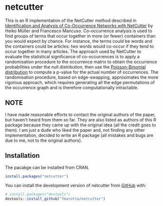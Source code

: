 # netcutter

This is an R implementation of the NetCutter method described in [Identification and Analysis of Co-Occurrence Networks with NetCutter](https://doi.org/10.1371/journal.pone.0003178) by Heiko Müller and Francesco Mancuso.
Co-occurrence analysis is used to find groups of terms that occur together in more (or fewer) containers than you would expect by chance.
For instance, the terms could be words and the containers could be articles: two words would co-occur if they tend to occur together in many articles.
The approach used by NetCutter to evaluate the statistical significance of co-occurrences is to apply a randomisation procedure to the occurrence matrix to obtain the occurrence probabilities under the null distribution, then use the [Poisson-Binomial distribution](https://en.wikipedia.org/wiki/Poisson_binomial_distribution) to compute a p-value for the actual number of occurrences.
The randomisation procedure, based on edge-swapping, approximates the more rigorous approach, which requires generating all the edge permutations of the occurrence graph and is therefore computationally intractable.

## NOTE

I have made reasonable efforts to contact the original authors of the paper, but haven't heard from them so far.
They are also listed as authors of this R package because they came up with the original idea (all the credit goes to them).
I am just a dude who liked the paper and, not finding any other implementation, decided to write an R package (all mistakes and bugs are due to me, not to the original authors).

## Installation

The pacakge can be installed from CRAN.

``` r
install.packages("netcutter")
```

You can install the development version of netcutter from [GitHub](https://github.com/fmarotta/netcutter) with:

``` r
# install.packages("devtools")
devtools::install_github("fmarotta/netcutter")
```
